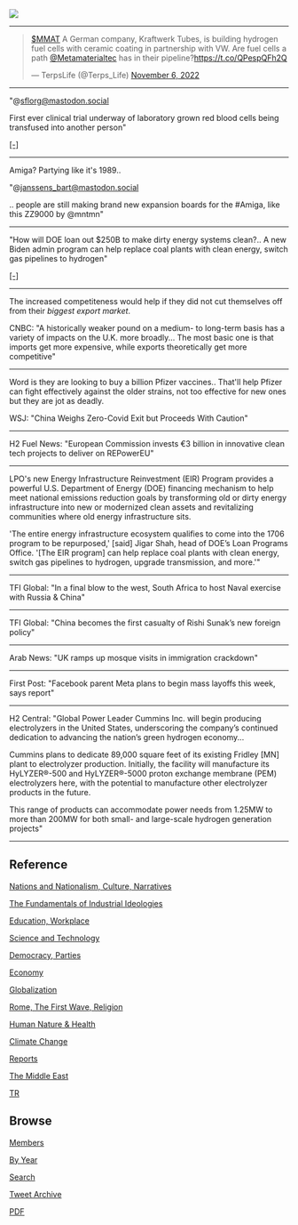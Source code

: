 <img src="https://drive.google.com/uc?export=view&id=1B2wf9R7AMH1d7Vw6e2mucLbIQ5NSjir7"/>

---

<blockquote class="twitter-tweet"><p lang="en" dir="ltr"><a href="https://twitter.com/search?q=%24MMAT&amp;src=ctag&amp;ref_src=twsrc%5Etfw">$MMAT</a> A German company, Kraftwerk Tubes, is building hydrogen fuel cells with ceramic coating in partnership with VW. Are fuel cells a path <a href="https://twitter.com/Metamaterialtec?ref_src=twsrc%5Etfw">@Metamaterialtec</a> has in their pipeline?<a href="https://t.co/QPespQFh2Q">https://t.co/QPespQFh2Q</a></p>&mdash; TerpsLife (@Terps_Life) <a href="https://twitter.com/Terps_Life/status/1589268724808577025?ref_src=twsrc%5Etfw">November 6, 2022</a></blockquote> <script async src="https://platform.twitter.com/widgets.js" charset="utf-8"></script>

---

"@sflorg@mastodon.social

First ever clinical trial underway of laboratory grown red blood cells
being transfused into another person"

[[-]](https://www.sflorg.com/2022/11/bio11072201.html)

---

Amiga? Partying like it's 1989..

"@janssens_bart@mastodon.social

.. people are still making brand new expansion boards for the \#Amiga,
like this ZZ9000 by @mntmn"

---

"How will DOE loan out $250B to make dirty energy systems clean?.. A
new Biden admin program can help replace coal plants with clean
energy, switch gas pipelines to hydrogen"

[[-]](https://www.canarymedia.com/articles/climatetech-finance/how-will-doe-loan-out-250b-to-make-dirty-energy-systems-clean)

---

The increased competiteness would help if they did not cut themselves
off from their *biggest export market*.

CNBC: "A historically weaker pound on a medium- to long-term basis has
a variety of impacts on the U.K. more broadly...  The most basic one
is that imports get more expensive, while exports theoretically get
more competitive"

---

Word is they are looking to buy a billion Pfizer vaccines.. That'll
help Pfizer can fight effectively against the older strains, not too
effective for new ones but they are jot as deadly.

WSJ: "China Weighs Zero-Covid Exit but Proceeds With Caution"

---

H2 Fuel News: "European Commission invests €3 billion in innovative
clean tech projects to deliver on REPowerEU"

---

LPO's new Energy Infrastructure Reinvestment (EIR) Program provides a
powerful U.S. Department of Energy (DOE) financing mechanism to help
meet national emissions reduction goals by transforming old or dirty
energy infrastructure into new or modernized clean assets and
revitalizing communities where old energy infrastructure sits.

'The entire energy infrastructure ecosystem qualifies to come into the
1706 program to be repurposed,' [said] Jigar Shah, head of DOE’s Loan
Programs Office. '[The EIR program] can help replace coal plants with
clean energy, switch gas pipelines to hydrogen, upgrade transmission,
and more.'"

---

TFI Global: "In a final blow to the west, South Africa to host Naval
exercise with Russia & China"

---

TFI Global: "China becomes the first casualty of Rishi Sunak’s new foreign policy"

---

Arab News: "UK ramps up mosque visits in immigration crackdown"

---

First Post: "Facebook parent Meta plans to begin mass layoffs this
week, says report"

---

H2 Central: "Global Power Leader Cummins Inc. will begin producing
electrolyzers in the United States, underscoring the company’s
continued dedication to advancing the nation’s green hydrogen
economy...

Cummins plans to dedicate 89,000 square feet of its existing Fridley
[MN] plant to electrolyzer production. Initially, the facility will
manufacture its HyLYZER®-500 and HyLYZER®-5000 proton exchange
membrane (PEM) electrolyzers here, with the potential to manufacture
other electrolyzer products in the future.

This range of products can accommodate power needs from 1.25MW to more
than 200MW for both small- and large-scale hydrogen generation
projects"

---

## Reference

[Nations and Nationalism, Culture, Narratives](2013/02/nations-and-nationalism.html)

[The Fundamentals of Industrial Ideologies](2011/04/fundamentals-of-industrial-ideologies.html)

[Education, Workplace](2017/09/education-workplace.html)

[Science and Technology](2018/09/science-technology.html)

[Democracy, Parties](2016/11/democracy.html)

[Economy](2018/05/economy.html)

[Globalization](2018/09/globalization.html)

[Rome, The First Wave, Religion](2017/12/rome.html)

[Human Nature & Health](2020/07/human-nature.html)

[Climate Change](2018/12/climate.html)

[Reports](2019/05/reports.html)

[The Middle East](2019/07/middleeast.html)

[TR](../tr)

## Browse

[Members](2022/08/members.html)

[By Year](years.html)

[Search](search.html)

[Tweet Archive](tweets/index.html)

[PDF](https://drive.google.com/uc?export=view&id=1FSi-1MnqXVq_PVTEXzzflwN8-7h92N_R)

